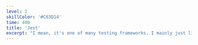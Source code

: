 ```yaml
---
level: 2
skillColor: '#C63D14'
time: 400
title: 'Jest'
excerpt: "I mean, it's one of many testing frameworks. I mainly just like the logo."
---
```

